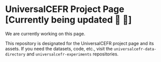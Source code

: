 # UniversalCEFR Project Page [Currently being updated :construction_worker: :construction:]

We are currently working on this page.

This repository is designated for the UniversalCEFR project page and its assets. If you need the datasets, code, etc., visit the `universalcefr-data-directory` and `universalcefr-experiments` repositories.
